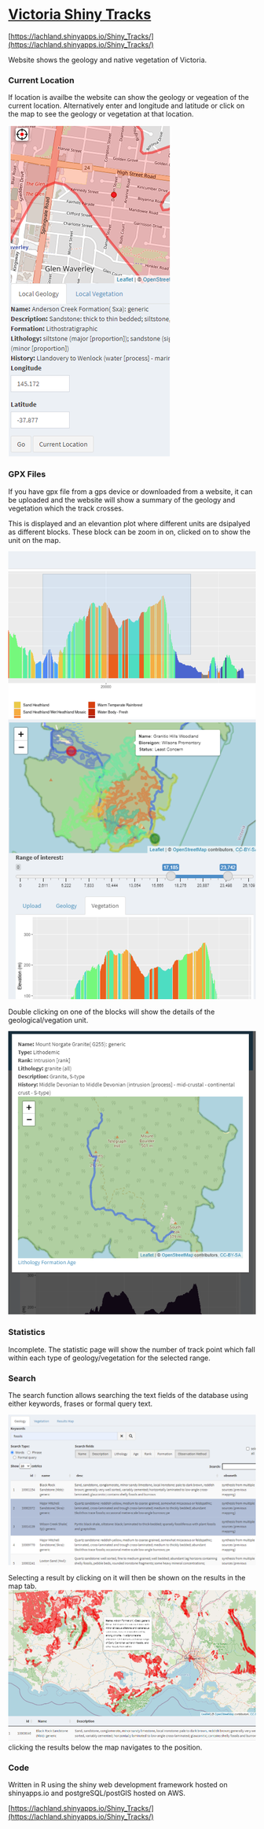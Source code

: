 # [Victoria Shiny Tracks](https://lachland.shinyapps.io/Shiny_Tracks/)
[https://lachland.shinyapps.io/Shiny_Tracks/](https://lachland.shinyapps.io/Shiny_Tracks/)

Website shows the geology and native vegetation of Victoria. 
### Current Location
If location is availbe the website can show the geology or vegeation of the current location.  Alternatively enter and longitude and latitude or click on the map to see the geology or vegetation at that location.

![location](https://github.com/LachlanD/Shiny_Db_Tracks/blob/main/img/location.PNG?raw=true)

### GPX Files
If you have gpx file from a gps device or downloaded from a website, it can be uploaded and the website will show a summary of the geology and vegetation which the track crosses.

This is displayed and an elevantion plot where different units are dsipalyed as different blocks.  These block can be zoom in on, clicked on to show the unit on the map.

![zoom](https://github.com/LachlanD/Shiny_Db_Tracks/blob/main/img/zooming.PNG?raw=true)
![zoomed](https://github.com/LachlanD/Shiny_Db_Tracks/blob/main/img/highlighted.PNG?raw=true)

Double clicking on one of the blocks will show the details of the geological/vegation unit.

![details](https://github.com/LachlanD/Shiny_Db_Tracks/blob/main/img/details.PNG?raw=true)

### Statistics

Incomplete. The statistic page will show the number of track point which fall within each type of geology/vegetation for the selected range.

### Search

The search function allows searching the text fields of the database using either keywords, frases or formal query text.  

![search](https://github.com/LachlanD/Shiny_Db_Tracks/blob/main/img/search.PNG?raw=true)

Selecting a result by clicking on it will then be shown on the results in the map tab.
![results](https://github.com/LachlanD/Shiny_Db_Tracks/blob/main/img/results.PNG?raw=true)
clicking the results below the map navigates to the position.


### Code
Written in R using the shiny web development framework hosted on shinyapps.io and postgreSQL/postGIS hosted on AWS.

[https://lachland.shinyapps.io/Shiny_Tracks/](https://lachland.shinyapps.io/Shiny_Tracks/)
